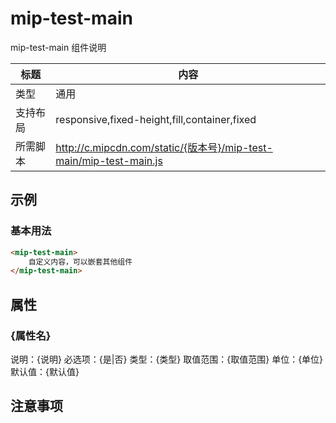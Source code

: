 # mip-test-main

mip-test-main 组件说明

标题|内容
----|----
类型|通用
支持布局|responsive,fixed-height,fill,container,fixed
所需脚本|http://c.mipcdn.com/static/{版本号}/mip-test-main/mip-test-main.js

## 示例

### 基本用法
```html
<mip-test-main>
    自定义内容，可以嵌套其他组件
</mip-test-main>
```

## 属性

### {属性名}

说明：{说明}
必选项：{是|否}
类型：{类型}
取值范围：{取值范围}
单位：{单位}
默认值：{默认值}

## 注意事项

